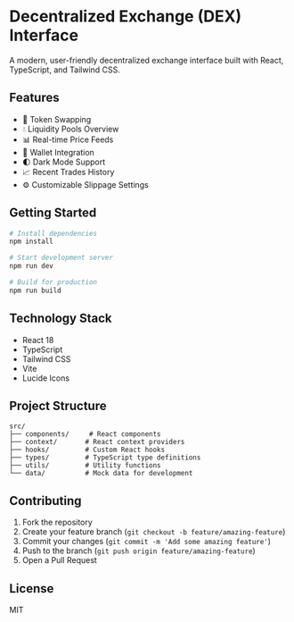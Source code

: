 # Decentralized Exchange (DEX) Interface

A modern, user-friendly decentralized exchange interface built with React, TypeScript, and Tailwind CSS.

## Features

- 🔄 Token Swapping
- 💧 Liquidity Pools Overview
- 📊 Real-time Price Feeds
- 👛 Wallet Integration
- 🌓 Dark Mode Support
- 📈 Recent Trades History
- ⚙️ Customizable Slippage Settings

## Getting Started

```bash
# Install dependencies
npm install

# Start development server
npm run dev

# Build for production
npm run build
```

## Technology Stack

- React 18
- TypeScript
- Tailwind CSS
- Vite
- Lucide Icons

## Project Structure

```
src/
├── components/     # React components
├── context/       # React context providers
├── hooks/         # Custom React hooks
├── types/         # TypeScript type definitions
├── utils/         # Utility functions
└── data/          # Mock data for development
```

## Contributing

1. Fork the repository
2. Create your feature branch (`git checkout -b feature/amazing-feature`)
3. Commit your changes (`git commit -m 'Add some amazing feature'`)
4. Push to the branch (`git push origin feature/amazing-feature`)
5. Open a Pull Request

## License

MIT